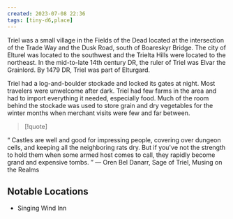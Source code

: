 ```yaml
---
created: 2023-07-08 22:36
tags: [tiny-d6,place]
---
```

Triel was a small village in the Fields of the Dead located at the intersection of the Trade Way and the Dusk Road, south of Boareskyr Bridge. The city of Elturel was located to the southwest and the Trielta Hills were located to the northeast. In the mid-to-late 14th century DR, the ruler of Triel was Elvar the Grainlord. By 1479 DR, Triel was part of Elturgard.

Triel had a log-and-boulder stockade and locked its gates at night. Most travelers were unwelcome after dark. Triel had few farms in the area and had to import everything it needed, especially food. Much of the room behind the stockade was used to store grain and dry vegetables for the winter months when merchant visits were few and far between.

> [!quote]
> 
“
Castles are well and good for impressing people, covering over dungeon cells, and keeping all the neighboring rats dry. But if you've not the strength to hold them when some armed host comes to call, they rapidly become grand and expensive tombs.
”
— Oren Bel Danarr, Sage of Triel, Musing on the Realms

## Notable Locations
- Singing Wind Inn
